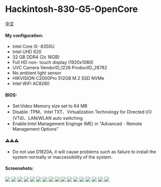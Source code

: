 # Hackintosh-830-G5-OpenCore
[中文](./README-zh_CN.md)
#### My configuration:
- Intel Core i5- 8350U 
- Intel UHD 620 
- 32 GB DDR4 (2x 16GB) 
- Full HD non- touch display (1920x1080) 
- UVC Camera VendorID_1226 ProductID_28782 
- No ambient light sensor 
- HIKVISION C2000Pro 512GB M.2 SSD NVMe 
- Intel WiFi AC8260

#### BIOS: 
- Set:Video Memory size set to 64 MB 
- Disable :TPM、Intel TXT、Virtualization Technology for Directed I/O (VTd)、LAN/WLAN auto switching 
- Enable:Intel Management Enginge (ME) in "Advanced -  Remote Management Options"

#### ⚠️⚠️⚠️
- Do not use D1820A, it will cause problems such as failure to install the system normally or inaccessibility of the system.

#### Screenshots:
![](./PIC/hacktool_system1.png)
![](./PIC/hacktool_system2.png)
![](./PIC/hacktool_info.png)
![](./PIC/hacktool_boot.png)
![](./PIC/hacktool_kext.png)
![](./PIC/hacktool_usb.png)
![](./PIC/hacktool_disk.png)
![](./PIC/hacktool_pcie.png)
![](./PIC/system.png)
![](./PIC/usb.png)
![](./PIC/graphics.png)
![](./PIC/camera.png)
![](./PIC/power.png)
![](./PIC/bluetooh.png)
![](./PIC/batter.png)
![](./PIC/charge.png)
![](./PIC/mircophone.png)